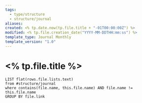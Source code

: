 ```yaml
---
tags:
  - type/structure
  - structure/journal
aliases:
created: <% tp.date.now(tp.file.title + "-01T00:00:00Z") %>
modified: <% tp.file.creation_date("YYYY-MM-DDTHH:mm:ss") %>
template_type: Journal Monthly
template_version: "1.0"
---
```

# <% tp.file.title %>
```dataview 
LIST flat(rows.file.lists.text)
from #structure/journal
where contains(file.name, this.file.name) AND file.name != this.file.name
GROUP BY file.link
```
